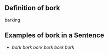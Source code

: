 ## Definition of bork

barking

## Examples of bork in a Sentence

- _bork bork bork bork bork bork_

